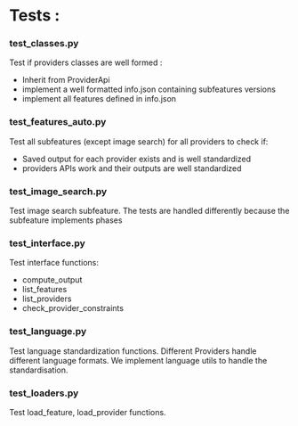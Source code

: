 
# Tests :

### test_classes.py
Test if providers classes are well formed :

- Inherit from ProviderApi
- implement a well formatted info.json containing subfeatures versions
- implement all features defined in info.json

### test_features_auto.py
Test all subfeatures (except image search) for all providers to check if:
- Saved output for each provider exists and is well standardized
- providers APIs work and their outputs are well standardized

### test_image_search.py
Test image search subfeature.
The tests are handled differently because the subfeature implements phases

### test_interface.py
Test interface functions:
- compute_output
- list_features 
- list_providers
- check_provider_constraints

### test_language.py
Test language standardization functions.
Different Providers handle different language formats.
We implement language utils to handle the standardisation.

### test_loaders.py
Test load_feature, load_provider functions.
